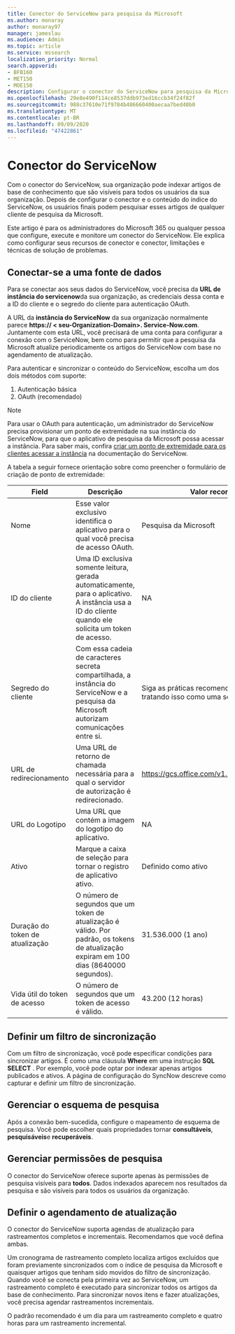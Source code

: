 ```yaml
---
title: Conector do ServiceNow para pesquisa da Microsoft
ms.author: monaray
author: monaray97
manager: jameslau
ms.audience: Admin
ms.topic: article
ms.service: mssearch
localization_priority: Normal
search.appverid:
- BFB160
- MET150
- MOE150
description: Configurar o conector do ServiceNow para pesquisa da Microsoft
ms.openlocfilehash: 29e8e490f114ce8537ddb973ed16ccb34f24f82f
ms.sourcegitcommit: 988c37610e71f9784b486660400aecaa7bed40b0
ms.translationtype: MT
ms.contentlocale: pt-BR
ms.lasthandoff: 09/09/2020
ms.locfileid: "47422861"
---
```

# <a name="servicenow-connector"></a>Conector do ServiceNow

Com o conector do ServiceNow, sua organização pode indexar artigos de base de conhecimento que são visíveis para todos os usuários da sua organização. Depois de configurar o conector e o conteúdo do índice do ServiceNow, os usuários finais podem pesquisar esses artigos de qualquer cliente de pesquisa da Microsoft.  

Este artigo é para os administradores do Microsoft 365 ou qualquer pessoa que configure, execute e monitore um conector do ServiceNow. Ele explica como configurar seus recursos de conector e conector, limitações e técnicas de solução de problemas.

## <a name="connect-to-a-data-source"></a>Conectar-se a uma fonte de dados

Para se conectar aos seus dados do ServiceNow, você precisa da **URL de instância do servicenow**da sua organização, as credenciais dessa conta e a ID do cliente e o segredo do cliente para autenticação OAuth.  

A URL da **instância do ServiceNow** da sua organização normalmente parece **https:// &lt; seu-Organization-Domain>. Service-Now.com**. Juntamente com esta URL, você precisará de uma conta para configurar a conexão com o ServiceNow, bem como para permitir que a pesquisa da Microsoft atualize periodicamente os artigos do ServiceNow com base no agendamento de atualização.

Para autenticar e sincronizar o conteúdo do ServiceNow, escolha um dos dois métodos com suporte:

1. Autenticação básica
2. OAuth (recomendado)

> [!Note]
> Para usar o OAuth para autenticação, um administrador do ServiceNow precisa provisionar um ponto de extremidade na sua instância do ServiceNow, para que o aplicativo de pesquisa da Microsoft possa acessar a instância. Para saber mais, confira [criar um ponto de extremidade para os clientes acessar a instância](https://docs.servicenow.com/bundle/newyork-platform-administration/page/administer/security/task/t_CreateEndpointforExternalClients.html) na documentação do ServiceNow.

A tabela a seguir fornece orientação sobre como preencher o formulário de criação de ponto de extremidade:

**Field** | **Descrição** | **Valor recomendado**
--- | --- | ---
Nome | Esse valor exclusivo identifica o aplicativo para o qual você precisa de acesso OAuth. | Pesquisa da Microsoft
ID do cliente | Uma ID exclusiva somente leitura, gerada automaticamente, para o aplicativo. A instância usa a ID do cliente quando ele solicita um token de acesso. | NA
Segredo do cliente | Com essa cadeia de caracteres secreta compartilhada, a instância do ServiceNow e a pesquisa da Microsoft autorizam comunicações entre si. | Siga as práticas recomendadas de segurança tratando isso como uma senha.
URL de redirecionamento | Uma URL de retorno de chamada necessária para a qual o servidor de autorização é redirecionado. | https://gcs.office.com/v1.0/admin/oauth/callback
URL do Logotipo | Uma URL que contém a imagem do logotipo do aplicativo. | NA
Ativo | Marque a caixa de seleção para tornar o registro de aplicativo ativo. | Definido como ativo
Duração do token de atualização | O número de segundos que um token de atualização é válido. Por padrão, os tokens de atualização expiram em 100 dias (8640000 segundos). | 31.536.000 (1 ano)
Vida útil do token de acesso | O número de segundos que um token de acesso é válido. | 43.200 (12 horas)

## <a name="set-a-sync-filter"></a>Definir um filtro de sincronização

Com um filtro de sincronização, você pode especificar condições para sincronizar artigos. É como uma cláusula **Where** em uma instrução **SQL SELECT** . Por exemplo, você pode optar por indexar apenas artigos publicados e ativos. A página de configuração do SyncNow descreve como capturar e definir um filtro de sincronização.

## <a name="manage-the-search-schema"></a>Gerenciar o esquema de pesquisa

Após a conexão bem-sucedida, configure o mapeamento de esquema de pesquisa. Você pode escolher quais propriedades tornar **consultáveis**, **pesquisáveis**e **recuperáveis**.

## <a name="manage-search-permissions"></a>Gerenciar permissões de pesquisa

O conector do ServiceNow oferece suporte apenas às permissões de pesquisa visíveis para **todos**. Dados indexados aparecem nos resultados da pesquisa e são visíveis para todos os usuários da organização.

## <a name="set-the-refresh-schedule"></a>Definir o agendamento de atualização

O conector do ServiceNow suporta agendas de atualização para rastreamentos completos e incrementais. Recomendamos que você defina ambas.

Um cronograma de rastreamento completo localiza artigos excluídos que foram previamente sincronizados com o índice de pesquisa da Microsoft e quaisquer artigos que tenham sido movidos do filtro de sincronização. Quando você se conecta pela primeira vez ao ServiceNow, um rastreamento completo é executado para sincronizar todos os artigos da base de conhecimento. Para sincronizar novos itens e fazer atualizações, você precisa agendar rastreamentos incrementais.

O padrão recomendado é um dia para um rastreamento completo e quatro horas para um rastreamento incremental.
